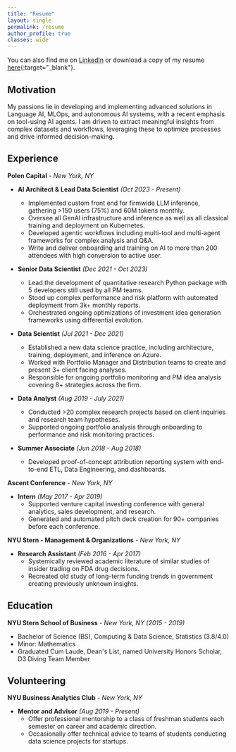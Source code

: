 ```yaml
---
title: "Resume"
layout: single
permalink: /resume
author_profile: true
classes: wide
---
```


You can also find me on [LinkedIn](https://www.linkedin.com/in/jacobwswe/) or download a copy of my resume [here](/assets/JacobSweResume.pdf){:target="_blank"}.

## Motivation

My passions lie in developing and implementing advanced solutions in Language AI, MLOps, and autonomous AI systems, with a recent emphasis on tool-using AI agents. I am driven to extract meaningful insights from complex datasets and workflows, leveraging these to optimize processes and drive informed decision-making.


## Experience

**Polen Capital** - _New York, NY_

* **AI Architect & Lead Data Scientist** _(Oct 2023 - Present)_
    * Implemented custom front end for firmwide LLM inference, gathering >150 users (75%) and 60M tokens monthly.
    * Oversee all GenAI infrastructure and inference as well as all classical training and deployment on Kubernetes.
    * Developed agentic workflows including multi-tool and multi-agent frameworks for complex analysis and Q&A.
    * Write and deliver onboarding and training on AI to more than 200 attendees with high conversion to active user.

* **Senior Data Scientist** _(Dec 2021 - Oct 2023)_
    * Lead the development of quantitative research Python package with 5 developers still used by all PM teams.
    * Stood up complex performance and risk platform with automated deployment from 3k+ monthly reports.
    * Orchestrated ongoing optimizations of investment idea generation frameworks using differential evolution.

* **Data Scientist** _(Jul 2021 - Dec 2021)_ 
    * Established a new data science practice, including architecture, training, deployment, and inference on Azure.
    * Worked with Portfolio Manager and Distribution teams to create and present 3+ client facing analyses.
    * Responsible for ongoing portfolio monitoring and PM idea analysis covering 8+ strategies across the firm.

* **Data Analyst** _(Aug 2019 - July 2021)_
    * Conducted >20 complex research projects based on client inquiries and research team hypotheses.
    * Supported ongoing portfolio analysis through onboarding to performance and risk monitoring practices.

* **Summer Associate** _(Jun 2018 - Aug 2018)_ 
    * Developed proof-of-concept attribution reporting system with end-to-end ETL, Data Engineering, and dashboards.


**Ascent Conference** - _New York, NY_

* **Intern** _(May 2017 - Apr 2019)_
    * Supported venture capital investing conference with general analytics, sales development, and research.
    * Generated and automated pitch deck creation for 90+ companies before each conference.


**NYU Stern - Management & Organizations** - _New York, NY_ 

* **Research Assistant** _(Feb 2016 - Apr 2017)_
    * Systemically reviewed academic literature of similar studies of insider trading on FDA drug decisions.
    * Recreated old study of long-term funding trends in government creating previously unknown insights.


## Education

**NYU Stern School of Business** - _New York, NY_  _(2015 - 2019)_
* Bachelor of Science (BS), Computing & Data Science, Statistics (3.8/4.0)
* Minor: Mathematics
* Graduated Cum Laude, Dean's List, named University Honors Scholar, D3 Diving Team Member


## Volunteering

**NYU Business Analytics Club** - _New York, NY_

* **Mentor and Advisor** _(Aug 2019 - Present)_
    * Offer professional mentorship to a class of freshman students each semester on career and academic direction.
    * Occasionally offer technical advice to teams of students conducting data science projects for startups.
